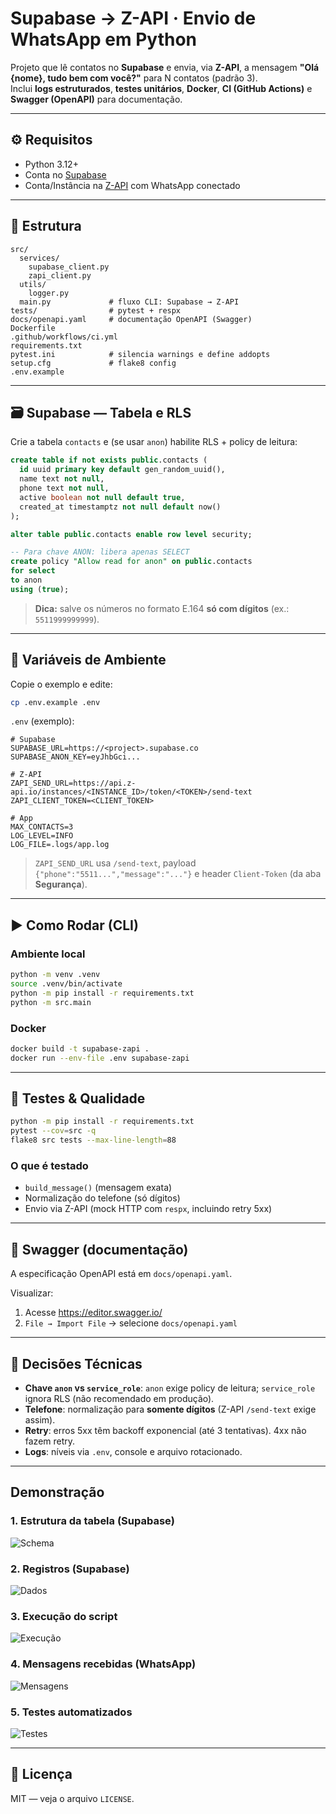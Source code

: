 
# Supabase → Z-API · Envio de WhatsApp em Python

Projeto que lê contatos no **Supabase** e envia, via **Z-API**, a mensagem **"Olá {nome}, tudo bem com você?"** para N contatos (padrão 3).  
Inclui **logs estruturados**, **testes unitários**, **Docker**, **CI (GitHub Actions)** e **Swagger (OpenAPI)** para documentação.

---

## ⚙️ Requisitos
- Python 3.12+
- Conta no [Supabase](https://supabase.com/)
- Conta/Instância na [Z-API](https://z-api.io/) com WhatsApp conectado

---

## 🧱 Estrutura
```
src/
  services/
    supabase_client.py
    zapi_client.py
  utils/
    logger.py
  main.py             # fluxo CLI: Supabase → Z-API
tests/                # pytest + respx
docs/openapi.yaml     # documentação OpenAPI (Swagger)
Dockerfile
.github/workflows/ci.yml
requirements.txt
pytest.ini            # silencia warnings e define addopts
setup.cfg             # flake8 config
.env.example
```

---

## 🗃️ Supabase — Tabela e RLS
Crie a tabela `contacts` e (se usar `anon`) habilite RLS + policy de leitura:

```sql
create table if not exists public.contacts (
  id uuid primary key default gen_random_uuid(),
  name text not null,
  phone text not null,
  active boolean not null default true,
  created_at timestamptz not null default now()
);

alter table public.contacts enable row level security;

-- Para chave ANON: libera apenas SELECT
create policy "Allow read for anon" on public.contacts
for select
to anon
using (true);
```

> **Dica:** salve os números no formato E.164 **só com dígitos** (ex.: `5511999999999`).

---

## 🔐 Variáveis de Ambiente
Copie o exemplo e edite:
```bash
cp .env.example .env
```

`.env` (exemplo):
```env
# Supabase
SUPABASE_URL=https://<project>.supabase.co
SUPABASE_ANON_KEY=eyJhbGci...

# Z-API
ZAPI_SEND_URL=https://api.z-api.io/instances/<INSTANCE_ID>/token/<TOKEN>/send-text
ZAPI_CLIENT_TOKEN=<CLIENT_TOKEN>

# App
MAX_CONTACTS=3
LOG_LEVEL=INFO
LOG_FILE=.logs/app.log
```

> `ZAPI_SEND_URL` usa `/send-text`, payload `{"phone":"5511...","message":"..."}` e header `Client-Token` (da aba **Segurança**).

---

## ▶️ Como Rodar (CLI)
### Ambiente local
```bash
python -m venv .venv
source .venv/bin/activate
python -m pip install -r requirements.txt
python -m src.main
```

### Docker
```bash
docker build -t supabase-zapi .
docker run --env-file .env supabase-zapi
```

---

## 🔎 Testes & Qualidade
```bash
python -m pip install -r requirements.txt
pytest --cov=src -q
flake8 src tests --max-line-length=88
```

### O que é testado
- `build_message()` (mensagem exata)
- Normalização do telefone (só dígitos)
- Envio via Z-API (mock HTTP com `respx`, incluindo retry 5xx)

---

## 📄 Swagger (documentação)
A especificação OpenAPI está em `docs/openapi.yaml`.

Visualizar:
1. Acesse https://editor.swagger.io/
2. `File → Import File` → selecione `docs/openapi.yaml`

---

## 🧰 Decisões Técnicas
- **Chave `anon` vs `service_role`**: `anon` exige policy de leitura; `service_role` ignora RLS (não recomendado em produção).
- **Telefone**: normalização para **somente dígitos** (Z-API `/send-text` exige assim).
- **Retry**: erros 5xx têm backoff exponencial (até 3 tentativas). 4xx não fazem retry.
- **Logs**: níveis via `.env`, console e arquivo rotacionado.

---

## Demonstração

### 1. Estrutura da tabela (Supabase)
![Schema](docs/supabase-schema.jpeg)

### 2. Registros (Supabase)
![Dados](docs/supabase-table.jpeg)

### 3. Execução do script
![Execução](docs/run_script.png)

### 4. Mensagens recebidas (WhatsApp)
![Mensagens](docs/whatsapp_messages.png)

### 5. Testes automatizados
![Testes](docs/tests_passing.png)

---

## 📜 Licença
MIT — veja o arquivo `LICENSE`.
